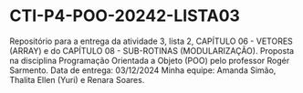 # CTI-P4-POO-20242-LISTA03

Repositório para a entrega da atividade 3, lista 2, CAPÍTULO 06 - VETORES (ARRAY) e do CAPÍTULO 08 - SUB-ROTINAS (MODULARIZAÇÃO). Proposta na disciplina Programação Orientada a Objeto (POO) pelo professor Rogér Sarmento. Data de entrega: 03/12/2024 Minha equipe: Amanda Simão, Thalita Ellen (Yuri) e Renara Soares.
